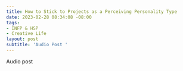 ```yaml
---
title: How to Stick to Projects as a Perceiving Personality Type
date: 2023-02-28 08:34:08 -08:00
tags:
- INFP & HSP
- Creative Life
layout: post
subtitle: 'Audio Post '
---
```


Audio post 